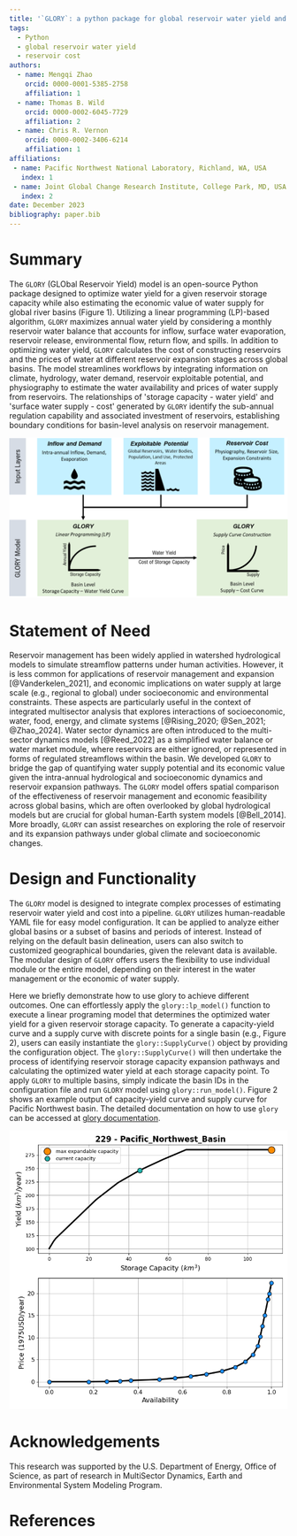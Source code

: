 ```yaml
---
title: '`GLORY`: a python package for global reservoir water yield and cost estimation'
tags:
  - Python
  - global reservoir water yield
  - reservoir cost
authors:
  - name: Mengqi Zhao
    orcid: 0000-0001-5385-2758
    affiliation: 1
  - name: Thomas B. Wild
    orcid: 0000-0002-6045-7729
    affiliation: 2
  - name: Chris R. Vernon
    orcid: 0000-0002-3406-6214
    affiliation: 1
affiliations:
 - name: Pacific Northwest National Laboratory, Richland, WA, USA
   index: 1
 - name: Joint Global Change Research Institute, College Park, MD, USA
   index: 2
date: December 2023
bibliography: paper.bib
---
```


# Summary
The `GLORY` (GLObal Reservoir Yield) model is an open-source Python package designed to optimize water yield for a given reservoir storage capacity while also estimating the economic value of water supply for global river basins (Figure 1). Utilizing a linear programming (LP)-based algorithm, `GLORY` maximizes annual water yield by considering a monthly reservoir water balance that accounts for inflow, surface water evaporation, reservoir release, environmental flow, return flow, and spills. In addition to optimizing water yield, `GLORY` calculates the cost of constructing reservoirs and the prices of water at different reservoir expansion stages across global basins. The model streamlines workflows by integrating information on climate, hydrology, water demand, reservoir exploitable potential, and physiography to estimate the water availability and prices of water supply from reservoirs. The relationships of 'storage capacity - water yield' and 'surface water supply - cost' generated by `GLORY` identify the sub-annual regulation capability and associated investment of reservoirs, establishing boundary conditions for basin-level analysis on reservoir management.

![The GLORY model workflow showing the input data requirements and the steps of modeling capacity-yield relationships and supply curves. \label{fig:1}](workflow.png)


# Statement of Need
Reservoir management has been widely applied in watershed hydrological models to simulate streamflow patterns under human activities. However, it is less common for applications of reservoir management and expansion [@Vanderkelen_2021], and economic implications on water supply at large scale (e.g., regional to global) under socioeconomic and environmental constraints. These aspects are particularly useful in the context of integrated multisector analysis that explores interactions of socioeconomic, water, food, energy, and climate systems [@Rising_2020; @Sen_2021; @Zhao_2024]. Water sector dynamics are often introduced to the multi-sector dynamics models [@Reed_2022] as a simplified water balance or water market module, where reservoirs are either ignored, or represented in forms of regulated streamflows within the basin. We developed `GLORY` to bridge the gap of quantifying water supply potential and its economic value given the intra-annual hydrological and socioeconomic dynamics and reservoir expansion pathways. The `GLORY` model offers spatial comparison of the effectiveness of reservoir management and economic feasibility across global basins, which are often overlooked by global hydrological models but are crucial for global human-Earth system models [@Bell_2014]. More broadly, `GLORY` can assist researches on exploring the role of reservoir and its expansion pathways under global climate and socioeconomic changes.


# Design and Functionality
The `GLORY` model is designed to integrate complex processes of estimating reservoir water yield and cost into a pipeline. `GLORY` utilizes human-readable YAML file for easy model configuration. It can be applied to analyze either global basins or a subset of basins and periods of interest. Instead of relying on the default basin delineation, users can also switch to customized geographical boundaries, given the relevant data is available. The modular design of `GLORY` offers users the flexibility to use individual module or the entire model, depending on their interest in the water management or the economic of water supply. 

Here we briefly demonstrate how to use glory to achieve different outcomes. One can effortlessly apply the `glory::lp_model()` function to execute a linear programing model that determines the optimized water yield for a given reservoir storage capacity. To generate a capacity-yield curve and a supply curve with discrete points for a single basin (e.g., Figure 2), users can easily instantiate the `glory::SupplyCurve()` object by providing the configuration object. The `glory::SupplyCurve()` will then undertake the process of identifying reservoir storage capacity expansion pathways and calculating the optimized water yield at each storage capacity point. To apply `GLORY` to multiple basins, simply indicate the basin IDs in the configuration file and run `GLORY` model using `glory::run_model()`. Figure 2 shows an example output of capacity-yield curve and supply curve for Pacific Northwest basin. The detailed documentation on how to use `glory` can be accessed at [glory documentation](https://jgcri.github.io/glory/index.html).

![The GLORY model workflow showing the input data requirements and the steps of modeling capacity-yield relationships and supply curves. \label{fig:2}](curve_pnw.png)

# Acknowledgements
This research was supported by the U.S. Department of Energy, Office of Science, as part of research in MultiSector Dynamics, Earth and Environmental System Modeling Program.

# References

